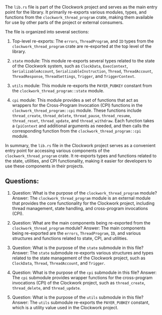 The `lib.rs` file is part of the Clockwork project and serves as the main entry point for the library. It primarily re-exports various modules, types, and functions from the `clockwork_thread_program` crate, making them available for use by other parts of the project or external consumers.

The file is organized into several sections:

1. Top-level re-exports: The `errors`, `ThreadProgram`, and `ID` types from the `clockwork_thread_program` crate are re-exported at the top level of the library.

2. `state` module: This module re-exports several types related to the state of the Clockwork system, such as `ClockData`, `ExecContext`, `SerializableAccount`, `SerializableInstruction`, `Thread`, `ThreadAccount`, `ThreadResponse`, `ThreadSettings`, `Trigger`, and `TriggerContext`.

3. `utils` module: This module re-exports the `PAYER_PUBKEY` constant from the `clockwork_thread_program::state` module.

4. `cpi` module: This module provides a set of functions that act as wrappers for the Cross-Program Invocation (CPI) functions in the `clockwork_thread_program::cpi` module. These functions include `thread_create`, `thread_delete`, `thread_pause`, `thread_resume`, `thread_reset`, `thread_update`, and `thread_withdraw`. Each function takes a `CpiContext` and additional arguments as needed, and then calls the corresponding function from the `clockwork_thread_program::cpi` module.

In summary, the `lib.rs` file in the Clockwork project serves as a convenient entry point for accessing various components of the `clockwork_thread_program` crate. It re-exports types and functions related to the state, utilities, and CPI functionality, making it easier for developers to use these components in their projects.
## Questions: 
 1. Question: What is the purpose of the `clockwork_thread_program` module?
   Answer: The `clockwork_thread_program` module is an external module that provides the core functionality for the Clockwork project, including thread management, state handling, and cross-program invocations (CPI).

2. Question: What are the main components being re-exported from the `clockwork_thread_program` module?
   Answer: The main components being re-exported are the `errors`, `ThreadProgram`, `ID`, and various structures and functions related to state, CPI, and utilities.

3. Question: What is the purpose of the `state` submodule in this file?
   Answer: The `state` submodule re-exports various structures and types related to the state management of the Clockwork project, such as `ClockData`, `Thread`, `ThreadAccount`, and `Trigger`.

4. Question: What is the purpose of the `cpi` submodule in this file?
   Answer: The `cpi` submodule provides wrapper functions for the cross-program invocations (CPI) of the Clockwork project, such as `thread_create`, `thread_delete`, and `thread_update`.

5. Question: What is the purpose of the `utils` submodule in this file?
   Answer: The `utils` submodule re-exports the `PAYER_PUBKEY` constant, which is a utility value used in the Clockwork project.
    